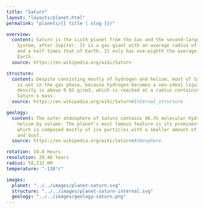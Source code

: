 ```yaml
---
title: "Saturn"
layout: "layouts/planet.html"
permalink: "planets/{{ title | slug }}/"

overview:
  content: Saturn is the sixth planet from the Sun and the second-largest in the Solar
    System, after Jupiter. It is a gas giant with an average radius of about nine
    and a half times that of Earth. It only has one-eighth the average density of
    Earth.
  source: https://en.wikipedia.org/wiki/Saturn

structure:
  content: Despite consisting mostly of hydrogen and helium, most of Saturn's mass
    is not in the gas phase, because hydrogen becomes a non-ideal liquid when the
    density is above 0.01 g/cm3, which is reached at a radius containing 99.9% of
    Saturn's mass.
  source: https://en.wikipedia.org/wiki/Saturn#Internal_structure

geology:
  content: The outer atmosphere of Saturn contains 96.3% molecular hydrogen and 3.25%
    helium by volume. The planet's most famous feature is its prominent ring system,
    which is composed mostly of ice particles with a smaller amount of rocky debris
    and dust.
  source: https://en.wikipedia.org/wiki/Saturn#Atmosphere

rotation: 10.8 Hours
revolution: 29.46 Years
radius: 58,232 KM
temperature: "-138°c"

images:
  planet: "../../images/planet-saturn.svg"
  structure: "../../images/planet-saturn-internal.svg"
  geology: "../../images/geology-saturn.png"
---
```

